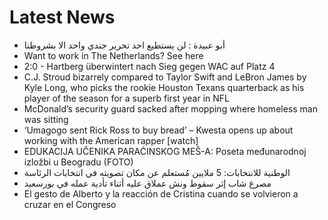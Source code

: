 # Latest News
-  أبو عبيدة : لن يستطيع احد تحرير جندي واحد الا بشروطنا
-  Want to work in The Netherlands? See here
-  2:0 - Hartberg überwintert nach Sieg gegen WAC auf Platz 4
-  C.J. Stroud bizarrely compared to Taylor Swift and LeBron James by Kyle Long, who picks the rookie Houston Texans quarterback as his player of the season for a superb first year in NFL
-  McDonald’s security guard sacked after mopping where homeless man was sitting
-  ‘Umagogo sent Rick Ross to buy bread’ – Kwesta opens up about working with the American rapper [watch]
-  EDUKACIJA UČENIKA PARAĆINSKOG MEŠ-A: Poseta međunarodnoj izložbi u Beogradu (FOTO)
-  الوطنية للانتخابات: 5 ملايين مُستعلم عن مكان تصويته في انتخابات الرئاسة
-  مصرع شاب إثر سقوط ونش عملاق عليه أثناء تأدية عمله في بورسعيد
-  El gesto de Alberto y la reacción de Cristina cuando se volvieron a cruzar en el Congreso

